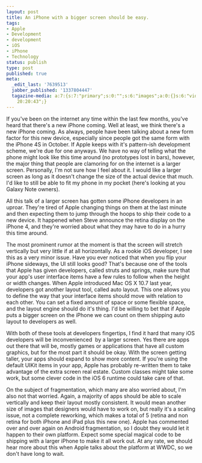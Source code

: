 ```yaml
---
layout: post
title: An iPhone with a bigger screen should be easy.
tags:
- Apple
- Development
- development
- iOS
- iPhone
- Technology
status: publish
type: post
published: true
meta:
  _edit_last: '7639513'
  jabber_published: '1337804447'
  tagazine-media: a:7:{s:7:"primary";s:0:"";s:6:"images";a:0:{}s:6:"videos";a:0:{}s:11:"image_count";s:1:"0";s:6:"author";s:7:"7639513";s:7:"blog_id";s:8:"36130392";s:9:"mod_stamp";s:19:"2012-05-23
    20:20:43";}
---
```

If you've been on the internet any time within the last few months, you've heard that there's a new iPhone coming. Well at least, we think there's a new iPhone coming. As always, people have been talking about a new form factor for this new device, especially since people got the same form with the iPhone 4S in October. If Apple keeps with it's pattern-ish development scheme, we're due for one anyways. We have no way of telling what the phone might look like this time around (no prototypes lost in bars), however, the major thing that people are clamoring for on the internet is a larger screen. Personally, I'm not sure how I feel about it. I would like a larger screen as long as it doesn't change the size of the actual device that much. I'd like to still be able to fit my phone in my pocket (here's looking at you Galaxy Note owners).

<!--more-->

All this talk of a larger screen has gotten some iPhone developers in an uproar. They're tired of Apple changing things on them at the last minute and then expecting them to jump through the hoops to ship their code to a new device. It happened when Steve announce the retina display on the iPhone 4, and they're worried about what they may have to do in a hurry this time around.

The most prominent rumor at the moment is that the screen will stretch vertically but very little if at all horizontally. As a rookie iOS developer, I see this as a very minor issue. Have you ever noticed that when you flip your iPhone sideways, the UI still looks good? That's because one of the tools that Apple has given developers, called struts and springs, make sure that your app's user interface items have a few rules to follow when the height or width changes. When Apple introduced Mac OS X 10.7 last year, developers got another layout tool, called auto layout. This one allows you to define the way that your interface items should move with relation to each other. You can set a fixed amount of space or some flexible space, and the layout engine should do it's thing. I'd be willing to bet that if Apple puts a bigger screen on the iPhone we can count on them shipping auto layout to developers as well.

With both of these tools at developers fingertips, I find it hard that many iOS developers will be inconvenienced  by a larger screen. Yes there are apps out there that will be, mostly games or applications that have all custom graphics, but for the most part it should be okay. With the screen getting taller, your apps should expand to show more content. If you're using the default UIKit items in your app, Apple has probably re-written them to take advantage of the extra screen real estate. Custom classes might take some work, but some clever code in the iOS 6 runtime could take care of that.

On the subject of fragmentation, which many are also worried about, I'm also not that worried. Again, a majority of apps should be able to scale vertically and keep their layout mostly consistent. It would mean another size of images that designers would have to work on, but really it's a scaling issue, not a complete reworking, which makes a total of 5 (retina and non retina for both iPhone and iPad plus this new one). Apple has commented over and over again on Android fragmentation, so I doubt they would let it happen to their own platform. Expect some special magical code to be shipping with a larger iPhone to make it all work out. At any rate, we should hear more about this when Apple talks about the platform at WWDC, so we don't have long to wait.
